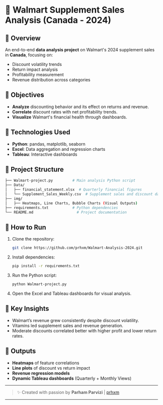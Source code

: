 # 🏦 Walmart Supplement Sales Analysis (Canada - 2024)

## 🔹 Overview
An end-to-end **data analysis project** on Walmart's 2024 supplement sales in **Canada**, focusing on:
- Discount volatility trends
- Return impact analysis
- Profitability measurement
- Revenue distribution across categories

## 🔹 Objectives
- **Analyze** discounting behavior and its effect on returns and revenue.
- **Correlate** discount rates with net profitability trends.
- **Visualize** Walmart's financial health through dashboards.

## 🔹 Technologies Used
- **Python**: pandas, matplotlib, seaborn
- **Excel**: Data aggregation and regression charts
- **Tableau**: Interactive dashboards

## 🔹 Project Structure
```bash
├── Walmart-project.py         # Main analysis Python script
├── Data/
│   ├── financial_statement.xlsx  # Quarterly financial figures
│   └── Supplement_Sales_Weekly.csv  # Supplement sales and discount data
├── img/
│   ├── Heatmaps, Line Charts, Bubble Charts (Visual Outputs)
├── requirements.txt           # Python dependencies
└── README.md                    # Project documentation
```

## 🔹 How to Run
1. Clone the repository:
   ```bash
   git clone https://github.com/prhxm/Walmart-Analysis-2024.git
   ```
2. Install dependencies:
   ```bash
   pip install -r requirements.txt
   ```
3. Run the Python script:
   ```bash
   python Walmart-project.py
   ```
4. Open the Excel and Tableau dashboards for visual analysis.

## 🔹 Key Insights
- Walmart’s revenue grew consistently despite discount volatility.
- Vitamins led supplement sales and revenue generation.
- Moderate discounts correlated better with higher profit and lower return rates.

## 🔹 Outputs
- **Heatmaps** of feature correlations
- **Line plots** of discount vs return impact
- **Revenue regression models**
- **Dynamic Tableau dashboards** (Quarterly + Monthly Views)

---

> ✨ Created with passion by **Parham Parvizi** | [prhxm](https://github.com/prhxm)

---
